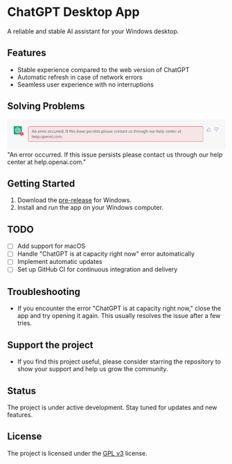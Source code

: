 # ChatGPT Desktop App

A reliable and stable AI assistant for your Windows desktop.

## Features

- Stable experience compared to the web version of ChatGPT
- Automatic refresh in case of network errors
- Seamless user experience with no interruptions

## Solving Problems

![An error occurred.](images/problem-1.png)
"An error occurred. If this issue persists please contact us through our help center at help.openai.com."

## Getting Started

1. Download the [pre-release](https://github.com/AIKit-bot/ChatGPT/releases/download/v1.0.0-alpha/ChatGPT-1.0.0.Setup.exe) for Windows.
2. Install and run the app on your Windows computer.

## TODO

- [ ] Add support for macOS
- [ ] Handle "ChatGPT is at capacity right now" error automatically
- [ ] Implement automatic updates
- [ ] Set up GitHub CI for continuous integration and delivery

## Troubleshooting

- If you encounter the error "ChatGPT is at capacity right now," close the app and try opening it again. This usually resolves the issue after a few tries.

## Support the project

- If you find this project useful, please consider starring the repository to show your support and help us grow the community.

## Status

The project is under active development. Stay tuned for updates and new features.

## License

The project is licensed under the [GPL v3](https://www.gnu.org/licenses/gpl-3.0.en.html) license.
